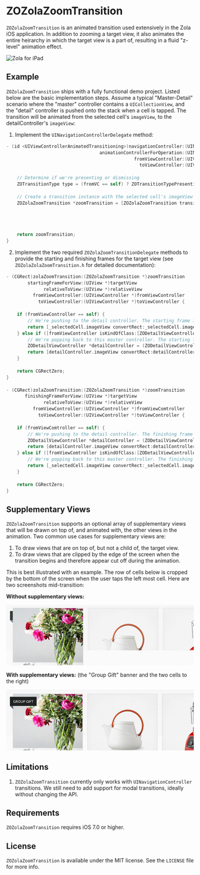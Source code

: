 # ZOZolaZoomTransition

`ZOZolaZoomTransition` is an animated transition used extensively in the Zola iOS application. In addition to zooming a target view, it also animates the entire heirarchy in which the target view is a part of, resulting in a fluid "z-level" animation effect.

<p align="left">
<img src="Demo/Images/demo.gif") alt="Zola for iPad"/>
</p>

## Example

`ZOZolaZoomTransition` ships with a fully functional demo project. Listed below are the basic implementation steps. Assume a typical "Master-Detail" scenario where the "master" controller contains a `UICollectionView`, and the "detail" controller is pushed onto the stack when a cell is tapped. The transition will be animated from the selected cell's `imageView`, to the detailController's `imageView`: 

1. Implement the `UINavigationControllerDelegate` method:

```objective-c
- (id <UIViewControllerAnimatedTransitioning>)navigationController:(UINavigationController *)navigationController     
                                   animationControllerForOperation:(UINavigationControllerOperation)operation 
                                                fromViewController:(UIViewController *)fromVC 
                                                  toViewController:(UIViewController *)toVC {
    
    // Determine if we're presenting or dismissing
    ZOTransitionType type = (fromVC == self) ? ZOTransitionTypePresenting : ZOTransitionTypeDismissing;
    
    // Create a transition instance with the selected cell's imageView as the target view
    ZOZolaZoomTransition *zoomTransition = [ZOZolaZoomTransition transitionFromView:_selectedCell.imageView
                                                                               type:type
                                                                           duration:0.5
                                                                           delegate:self];
    
    return zoomTransition;
}
```


2. Implement the two required `ZOZolaZoomTransitionDelegate` methods to provide the starting and finishing frames for the target view (see `ZOZolaZolaZoomTransition.h` for detailed documentation):

```objective-c
- (CGRect)zolaZoomTransition:(ZOZolaZoomTransition *)zoomTransition
        startingFrameForView:(UIView *)targetView
              relativeToView:(UIView *)relativeView
          fromViewController:(UIViewController *)fromViewController
            toViewController:(UIViewController *)toViewController {
    
    if (fromViewController == self) {
        // We're pushing to the detail controller. The starting frame is taken from the selected cell's imageView.
        return [_selectedCell.imageView convertRect:_selectedCell.imageView.bounds toView:relativeView];
    } else if ([fromViewController isKindOfClass:[ZODetailViewController class]]) {
        // We're popping back to this master controller. The starting frame is taken from the detailController's imageView.
        ZODetailViewController *detailController = (ZODetailViewController *)fromViewController;
        return [detailController.imageView convertRect:detailController.imageView.bounds toView:relativeView];
    }

    return CGRectZero;
}

- (CGRect)zolaZoomTransition:(ZOZolaZoomTransition *)zoomTransition
       finishingFrameForView:(UIView *)targetView
              relativeToView:(UIView *)relativeView
          fromViewController:(UIViewController *)fromViewComtroller
            toViewController:(UIViewController *)toViewController {
    
    if (fromViewComtroller == self) {
        // We're pushing to the detail controller. The finishing frame is taken from the detailController's imageView.
        ZODetailViewController *detailController = (ZODetailViewController *)toViewController;
        return [detailController.imageView convertRect:detailController.imageView.bounds toView:relativeView];
    } else if ([fromViewComtroller isKindOfClass:[ZODetailViewController class]]) {
        // We're popping back to this master controller. The finishing frame is taken from the selected cell's imageView.
        return [_selectedCell.imageView convertRect:_selectedCell.imageView.bounds toView:relativeView];
    }
    
    return CGRectZero;
}
```

## Supplementary Views

`ZOZolaZoomTransition` supports an optional array of supplementary views that will be drawn on top of, and animated with, the other views in the animation. Two common use cases for  supplementary views are:
 
 1. To draw views that are on top of, but not a child of, the target view.
 2. To draw views that are clipped by the edge of the screen when the transition begins
    and therefore appear cut off during the animation.

This is best illustrated with an example. The row of cells below is cropped by the bottom of the screen when the user taps the left most cell. Here are two screenshots mid-transition:

**Without supplementary views:**

<p align="left">
<img src="Demo/Images/without_supplementary_views.jpg") alt="Without supplementary views"/>
</p>

**With supplementary views:** (the "Group Gift" banner and the two cells to the right)

<p align="left">
<img src="Demo/Images/with_supplementary_views.jpg") alt="With supplementary views"/>
</p>

## Limitations

1. `ZOZolaZoomTransition` currently only works with `UINavigationController` transitions. We still need to add support for modal transitions, ideally without changing the API. 

## Requirements

`ZOZolaZoomTransition` requires iOS 7.0 or higher.

## License

`ZOZolaZoomTransition` is available under the MIT license. See the `LICENSE` file for more info.